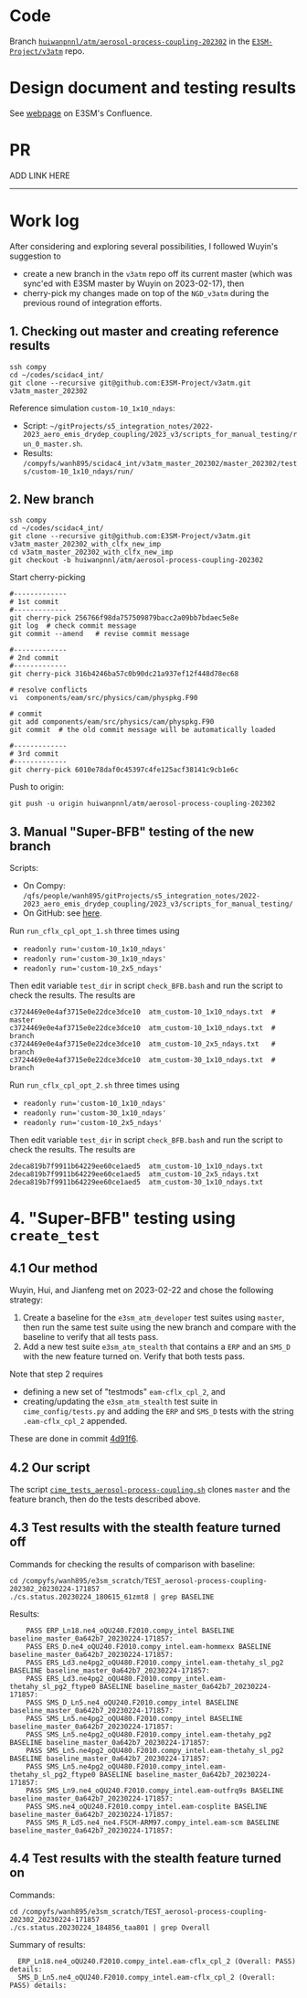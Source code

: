 
# Code

Branch [`huiwanpnnl/atm/aerosol-process-coupling-202302`](https://github.com/E3SM-Project/v3atm/tree/huiwanpnnl/atm/aerosol-process-coupling-202302) in the [`E3SM-Project/v3atm`](https://github.com/E3SM-Project/v3atm) repo.

# Design document and testing results

See [webpage](https://acme-climate.atlassian.net/wiki/spaces/NGDAP/pages/3684466689/Aerosol+process+coupling+integration) on E3SM's Confluence.

# PR 

ADD LINK HERE

----------

# Work log

After considering and exploring several possibilities, I followed Wuyin's suggestion
to 
- create a new branch in the `v3atm` repo off its current master 
(which was sync'ed with E3SM master by Wuyin on 2023-02-17), then 
- cherry-pick my changes made on top of the `NGD_v3atm` during the previous round of integration efforts.

## 1. Checking out master and creating reference results

```
ssh compy
cd ~/codes/scidac4_int/
git clone --recursive git@github.com:E3SM-Project/v3atm.git v3atm_master_202302
```

Reference simulation `custom-10_1x10_ndays`:

- Script: `~/gitProjects/s5_integration_notes/2022-2023_aero_emis_drydep_coupling/2023_v3/scripts_for_manual_testing/run_0_master.sh`.
- Results: `/compyfs/wanh895/scidac4_int/v3atm_master_202302/master_202302/tests/custom-10_1x10_ndays/run/`


## 2. New branch

```
ssh compy
cd ~/codes/scidac4_int/
git clone --recursive git@github.com:E3SM-Project/v3atm.git v3atm_master_202302_with_clfx_new_imp
cd v3atm_master_202302_with_clfx_new_imp
git checkout -b huiwanpnnl/atm/aerosol-process-coupling-202302
```

Start cherry-picking

```
#-------------
# 1st commit
#-------------
git cherry-pick 256766f98da757509879bacc2a09bb7bdaec5e8e
git log  # check commit message
git commit --amend   # revise commit message

#-------------
# 2nd commit
#-------------
git cherry-pick 316b4246ba57c0b90dc21a937ef12f448d78ec68

# resolve conflicts
vi  components/eam/src/physics/cam/physpkg.F90

# commit
git add components/eam/src/physics/cam/physpkg.F90
git commit  # the old commit message will be automatically loaded

#-------------
# 3rd commit
#-------------
git cherry-pick 6010e78daf0c45397c4fe125acf38141c9cb1e6c
```

Push to origin:

```
git push -u origin huiwanpnnl/atm/aerosol-process-coupling-202302
```

## 3. Manual "Super-BFB" testing of the new branch


Scripts:

- On Compy: `/qfs/people/wanh895/gitProjects/s5_integration_notes/2022-2023_aero_emis_drydep_coupling/2023_v3/scripts_for_manual_testing/`
- On GitHub: see [here](https://github.com/PAESCAL-SciDAC5/task-notes-integration-to-E3SM/tree/main/2022-2023_aero_emis_drydep_coupling/2023_v3/scripts_for_manual_testing).

Run `run_cflx_cpl_opt_1.sh` three times using

- `readonly run='custom-10_1x10_ndays'`
- `readonly run='custom-30_1x10_ndays'`
- `readonly run='custom-10_2x5_ndays'`

Then edit variable `test_dir` in script `check_BFB.bash` and run the script to check the results. The results are

```
c3724469e0e4af3715e0e22dce3dce10  atm_custom-10_1x10_ndays.txt  # master
c3724469e0e4af3715e0e22dce3dce10  atm_custom-10_1x10_ndays.txt  # branch
c3724469e0e4af3715e0e22dce3dce10  atm_custom-10_2x5_ndays.txt   # branch
c3724469e0e4af3715e0e22dce3dce10  atm_custom-30_1x10_ndays.txt  # branch
```

Run `run_cflx_cpl_opt_2.sh` three times using

- `readonly run='custom-10_1x10_ndays'`
- `readonly run='custom-30_1x10_ndays'`
- `readonly run='custom-10_2x5_ndays'`

Then edit variable `test_dir` in script `check_BFB.bash` and run the script to check the results. The results are

```
2deca819b7f9911b64229ee60ce1aed5  atm_custom-10_1x10_ndays.txt
2deca819b7f9911b64229ee60ce1aed5  atm_custom-10_2x5_ndays.txt
2deca819b7f9911b64229ee60ce1aed5  atm_custom-30_1x10_ndays.txt
```

# 4. "Super-BFB" testing using `create_test`

## 4.1 Our method

Wuyin, Hui, and Jianfeng met on 2023-02-22 and chose the following strategy:

1. Create a baseline for the `e3sm_atm_developer` test suites using `master`, then run the same test suite using the new branch and compare with the baseline to verify that all tests pass.
2. Add a new test suite `e3sm_atm_stealth` that contains a `ERP` and an `SMS_D` with the new feature turned on. Verify that both tests pass.

Note that step 2 requires 

- defining a new set of "testmods" `eam-cflx_cpl_2`, and 
- creating/updating the `e3sm_atm_stealth` test suite in `cime_config/tests.py` and adding the `ERP` and `SMS_D` tests with the string `.eam-cflx_cpl_2` appended.

These are done in commit [4d91f6](https://github.com/E3SM-Project/v3atm/commit/4d91f61a79f71b6b96466abde06ba439c01d1a81).

## 4.2 Our script

The script [`cime_tests_aerosol-process-coupling.sh`](scripts_for_testing_using_CIME/cime_tests_aerosol-process-coupling.sh) clones `master` and the feature branch, then do the tests described above.

## 4.3 Test results with the stealth feature turned off

Commands for checking the results of comparison with baseline:

```
cd /compyfs/wanh895/e3sm_scratch/TEST_aerosol-process-coupling-202302_20230224-171857
./cs.status.20230224_180615_61zmt8 | grep BASELINE
```

Results:

```
    PASS ERP_Ln18.ne4_oQU240.F2010.compy_intel BASELINE baseline_master_0a642b7_20230224-171857:
    PASS ERS_D.ne4_oQU240.F2010.compy_intel.eam-hommexx BASELINE baseline_master_0a642b7_20230224-171857:
    PASS ERS_Ld3.ne4pg2_oQU480.F2010.compy_intel.eam-thetahy_sl_pg2 BASELINE baseline_master_0a642b7_20230224-171857:
    PASS ERS_Ld3.ne4pg2_oQU480.F2010.compy_intel.eam-thetahy_sl_pg2_ftype0 BASELINE baseline_master_0a642b7_20230224-171857:
    PASS SMS_D_Ln5.ne4_oQU240.F2010.compy_intel BASELINE baseline_master_0a642b7_20230224-171857:
    PASS SMS_Ln5.ne4pg2_oQU480.F2010.compy_intel BASELINE baseline_master_0a642b7_20230224-171857:
    PASS SMS_Ln5.ne4pg2_oQU480.F2010.compy_intel.eam-thetahy_pg2 BASELINE baseline_master_0a642b7_20230224-171857:
    PASS SMS_Ln5.ne4pg2_oQU480.F2010.compy_intel.eam-thetahy_sl_pg2 BASELINE baseline_master_0a642b7_20230224-171857:
    PASS SMS_Ln5.ne4pg2_oQU480.F2010.compy_intel.eam-thetahy_sl_pg2_ftype0 BASELINE baseline_master_0a642b7_20230224-171857:
    PASS SMS_Ln9.ne4_oQU240.F2010.compy_intel.eam-outfrq9s BASELINE baseline_master_0a642b7_20230224-171857:
    PASS SMS.ne4_oQU240.F2010.compy_intel.eam-cosplite BASELINE baseline_master_0a642b7_20230224-171857:
    PASS SMS_R_Ld5.ne4_ne4.FSCM-ARM97.compy_intel.eam-scm BASELINE baseline_master_0a642b7_20230224-171857:
```


## 4.4 Test results with the stealth feature turned on

Commands:

```
cd /compyfs/wanh895/e3sm_scratch/TEST_aerosol-process-coupling-202302_20230224-171857
./cs.status.20230224_184856_taa801 | grep Overall
```

Summary of results:

```
  ERP_Ln18.ne4_oQU240.F2010.compy_intel.eam-cflx_cpl_2 (Overall: PASS) details:
  SMS_D_Ln5.ne4_oQU240.F2010.compy_intel.eam-cflx_cpl_2 (Overall: PASS) details:
```
